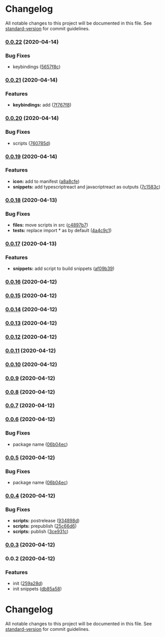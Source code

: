 # Changelog

All notable changes to this project will be documented in this file. See [standard-version](https://github.com/conventional-changelog/standard-version) for commit guidelines.

### [0.0.22](https://github.com/hyphaene/vscode-extension/compare/v0.0.21...v0.0.22) (2020-04-14)


### Bug Fixes

* keybindings ([5657f8c](https://github.com/hyphaene/vscode-extension/commit/5657f8c06db23616c3faa18980de66adfa0c3fbc))

### [0.0.21](https://github.com/hyphaene/vscode-extension/compare/v0.0.20...v0.0.21) (2020-04-14)


### Features

* **keybindings:** add ([7f767f8](https://github.com/hyphaene/vscode-extension/commit/7f767f872356883526b3acdb362e3b01e21b0184))

### [0.0.20](https://github.com/hyphaene/vscode-extension/compare/v0.0.19...v0.0.20) (2020-04-14)


### Bug Fixes

*  scripts ([760785d](https://github.com/hyphaene/vscode-extension/commit/760785d315e776bb557b7ee75a3df4b0b5856f29))

### [0.0.19](https://github.com/hyphaene/vscode-extension/compare/v0.0.18...v0.0.19) (2020-04-14)


### Features

* **icon:** add to manifest ([a8a8cfe](https://github.com/hyphaene/vscode-extension/commit/a8a8cfefeda415e825b3d0928fd32674e78dcf9e))
* **snippets:** add typescriptreact and javacriptreact as outputs ([7c1583c](https://github.com/hyphaene/vscode-extension/commit/7c1583c1b339595a7a61fb0622f3fb34d52c0b12))

### [0.0.18](https://github.com/hyphaene/vscode-extension/compare/v0.0.17...v0.0.18) (2020-04-13)


### Bug Fixes

* **files:** move scripts in src ([c4897b7](https://github.com/hyphaene/vscode-extension/commit/c4897b70e58959ffd60a71be606c1448fa115035))
* **tests:** replace import * as by default ([4a4c9c1](https://github.com/hyphaene/vscode-extension/commit/4a4c9c1d73e2816606fea62933f294e4e7b2a4ca))

### [0.0.17](https://github.com/hyphaene/vscode-extension/compare/v0.0.16...v0.0.17) (2020-04-13)


### Features

* **snippets:** add script to build snippets ([af09b39](https://github.com/hyphaene/vscode-extension/commit/af09b39342a2804cdabda026ec5d99dbcd7c24bc))

### [0.0.16](https://github.com/hyphaene/vscode-extension/compare/v0.0.15...v0.0.16) (2020-04-12)

### [0.0.15](https://github.com/hyphaene/vscode-extension/compare/v0.0.14...v0.0.15) (2020-04-12)

### [0.0.14](https://github.com/hyphaene/vscode-extension/compare/v0.0.13...v0.0.14) (2020-04-12)

### [0.0.13](https://github.com/hyphaene/vscode-extension/compare/v0.0.10...v0.0.13) (2020-04-12)

### [0.0.12](https://github.com/hyphaene/vscode-extension/compare/v0.0.10...v0.0.12) (2020-04-12)

### [0.0.11](https://github.com/hyphaene/vscode-extension/compare/v0.0.10...v0.0.11) (2020-04-12)

### [0.0.10](https://github.com/hyphaene/vscode-extension/compare/v0.0.9...v0.0.10) (2020-04-12)

### [0.0.9](https://github.com/hyphaene/vscode-extension/compare/v0.0.8...v0.0.9) (2020-04-12)

### [0.0.8](https://github.com/hyphaene/vscode-extension/compare/v0.0.7...v0.0.8) (2020-04-12)

### [0.0.7](https://github.com/hyphaene/vscode-extension/compare/v0.0.6...v0.0.7) (2020-04-12)

### [0.0.6](https://github.com/hyphaene/vscode-extension/compare/v0.0.4...v0.0.6) (2020-04-12)


### Bug Fixes

* package name ([06b04ec](https://github.com/hyphaene/vscode-extension/commit/06b04ecf2dc6561df0490ea9ad376aa3048e629e))

### [0.0.5](https://github.com/hyphaene/vscode-extension/compare/v0.0.4...v0.0.5) (2020-04-12)


### Bug Fixes

* package name ([06b04ec](https://github.com/hyphaene/vscode-extension/commit/06b04ecf2dc6561df0490ea9ad376aa3048e629e))

### [0.0.4](https://github.com/hyphaene/vscode-extension/compare/v0.0.3...v0.0.4) (2020-04-12)


### Bug Fixes

* **scripts:** postrelease ([934898d](https://github.com/hyphaene/vscode-extension/commit/934898d0d331496fec6576abca3f5e8e5b17c9c4))
* **scripts:** prepublish ([25c66d6](https://github.com/hyphaene/vscode-extension/commit/25c66d6209c4e8cd1c9e16c4e7f98ef33fd218f1))
* **scripts:** publish ([3ce931c](https://github.com/hyphaene/vscode-extension/commit/3ce931c593c8c8db5295f83f11d2575634455a87))

### [0.0.3](https://github.com/hyphaene/vscode-extension/compare/v0.0.2...v0.0.3) (2020-04-12)

### 0.0.2 (2020-04-12)


### Features

* init ([259a28d](https://github.com/hyphaene/vscode-extension/commit/259a28d8868793bc21d37985f7f02ae1fd38d625))
* init snippets ([db85a58](https://github.com/hyphaene/vscode-extension/commit/db85a58151b004f071b63d3b6c249e1975725bf3))

# Changelog

All notable changes to this project will be documented in this file. See [standard-version](https://github.com/conventional-changelog/standard-version) for commit guidelines.
